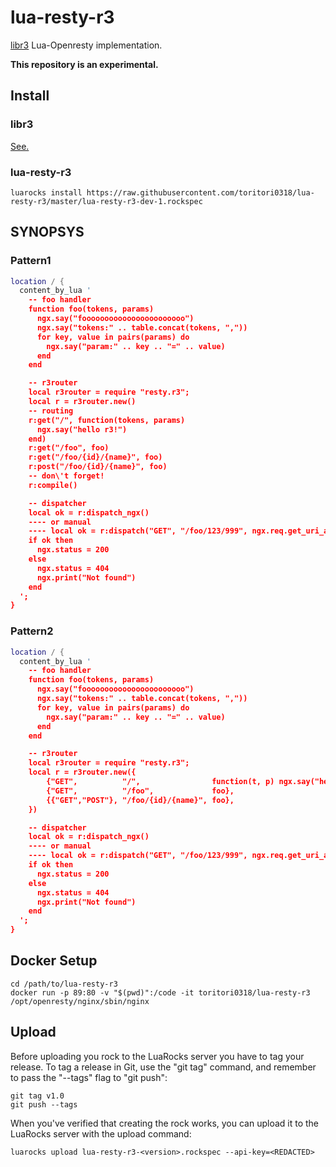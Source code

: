 lua-resty-r3
================

[libr3](https://github.com/c9s/r3) Lua-Openresty implementation.

**This repository is an experimental.**

## Install

### libr3

[See.](https://github.com/c9s/r3#install)

### lua-resty-r3

```
luarocks install https://raw.githubusercontent.com/toritori0318/lua-resty-r3/master/lua-resty-r3-dev-1.rockspec
```

## SYNOPSYS

### Pattern1

```lua
location / {
  content_by_lua '
    -- foo handler
    function foo(tokens, params)
      ngx.say("fooooooooooooooooooooooo")
      ngx.say("tokens:" .. table.concat(tokens, ","))
      for key, value in pairs(params) do
        ngx.say("param:" .. key .. "=" .. value)
      end
    end

    -- r3router
    local r3router = require "resty.r3";
    local r = r3router.new()
    -- routing
    r:get("/", function(tokens, params)
      ngx.say("hello r3!")
    end)
    r:get("/foo", foo)
    r:get("/foo/{id}/{name}", foo)
    r:post("/foo/{id}/{name}", foo)
    -- don\'t forget!
    r:compile()

    -- dispatcher
    local ok = r:dispatch_ngx()
    ---- or manual
    ---- local ok = r:dispatch("GET", "/foo/123/999", ngx.req.get_uri_args(), ngx.req.get_post_args())
    if ok then
      ngx.status = 200
    else
      ngx.status = 404
      ngx.print("Not found")
    end
  ';
}
```

### Pattern2

```lua
location / {
  content_by_lua '
    -- foo handler
    function foo(tokens, params)
      ngx.say("fooooooooooooooooooooooo")
      ngx.say("tokens:" .. table.concat(tokens, ","))
      for key, value in pairs(params) do
        ngx.say("param:" .. key .. "=" .. value)
      end
    end

    -- r3router
    local r3router = require "resty.r3";
    local r = r3router.new({
        {"GET",          "/",                function(t, p) ngx.say("hello r3!") end },
        {"GET",          "/foo",             foo},
        {{"GET","POST"}, "/foo/{id}/{name}", foo},
    })

    -- dispatcher
    local ok = r:dispatch_ngx()
    ---- or manual
    ---- local ok = r:dispatch("GET", "/foo/123/999", ngx.req.get_uri_args(), ngx.req.get_post_args())
    if ok then
      ngx.status = 200
    else
      ngx.status = 404
      ngx.print("Not found")
    end
  ';
}
```

## Docker Setup

```
cd /path/to/lua-resty-r3
docker run -p 89:80 -v "$(pwd)":/code -it toritori0318/lua-resty-r3 /opt/openresty/nginx/sbin/nginx
```
## Upload

Before uploading you rock to the LuaRocks server you have to tag your release. To tag a release in Git, use the "git tag" command, and remember to pass the "--tags" flag to "git push":

```
git tag v1.0
git push --tags
```

When you've verified that creating the rock works, you can upload it to the LuaRocks server with the upload command:

```
luarocks upload lua-resty-r3-<version>.rockspec --api-key=<REDACTED>
```
